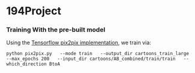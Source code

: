 # 194Project


### Training With the pre-built model

Using the [Tensorflow pix2pix implementation](https://github.com/affinelayer/pix2pix-tensorflow), we train via:

```
python pix2pix.py   --mode train   --output_dir cartoons_train_large   --max_epochs 200   --input_dir cartoons/AB_combined/train/train   --which_direction BtoA
```

